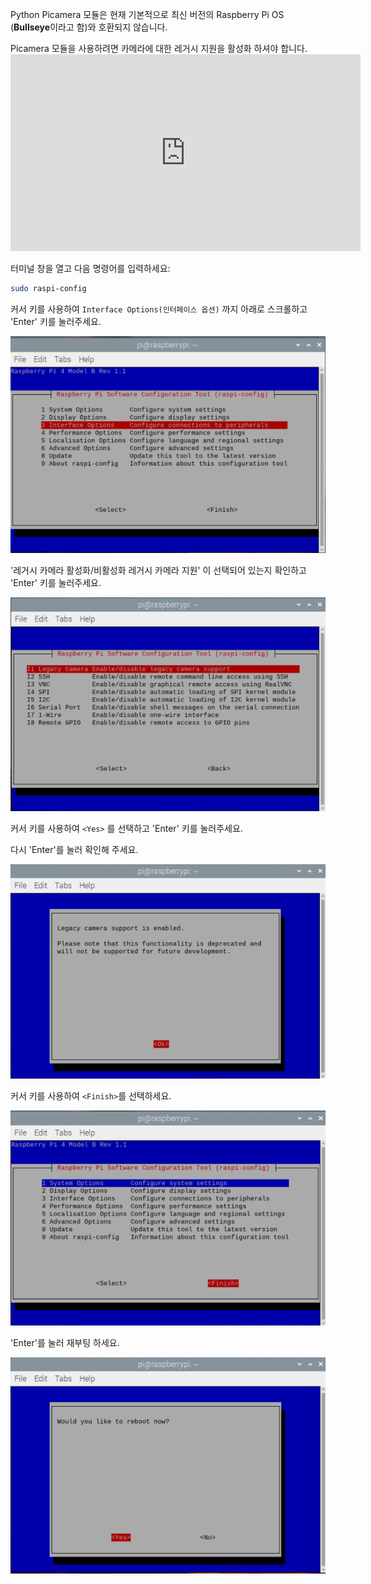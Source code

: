 Python Picamera 모듈은 현재 기본적으로 최신 버전의 Raspberry Pi OS (**Bullseye**이라고 함)와 호환되지 않습니다.

Picamera 모듈을 사용하려면 카메라에 대한 레거시 지원을 활성화 하셔야 합니다. <iframe width="560" height="315" src="https://www.youtube.com/embed/E7KPSc_Xr24" title="YouTube 비디오 플레이어" frameborder="0" allow="accelerometer; autoplay; clipboard-write; encrypted-media; gyroscope; picture-in-picture" allowfullscreen mark="crwd-mark"></iframe>

터미널 창을 열고 다음 명령어를 입력하세요:

```bash
sudo raspi-config
```

커서 키를 사용하여 `Interface Options(인터페이스 옵션)` 까지 아래로 스크롤하고 'Enter' 키를 눌러주세요.

![선택한 인터페이스 옵션](images/interface-options.png)

'레거시 카메라 활성화/비활성화 레거시 카메라 지원' 이 선택되어 있는지 확인하고 'Enter' 키를 눌러주세요.

![선택된 레거시 카메라](images/enable-legacy.png)

커서 키를 사용하여 `<Yes>` 를 선택하고 'Enter' 키를 눌러주세요.

다시 'Enter'를 눌러 확인해 주세요.

![레거시 카메라 지원을 위해 확인이 강조되어 표시된 창](images/ok.png)

커서 키를 사용하여 `<Finish>`를 선택하세요.

![강조 표시된 완료 버튼](images/finish.png)

'Enter'를 눌러 재부팅 하세요.

![재부팅 선택](images/reboot.png)

